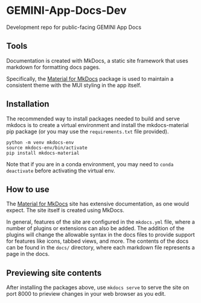 # GEMINI-App-Docs-Dev

Development repo for public-facing GEMINI App Docs

## Tools

Documentation is created with MkDocs, a static site framework that uses markdown for formatting docs pages.

Specifically, the [Material for MkDocs](https://squidfunk.github.io/mkdocs-material/) package is used to maintain a consistent theme with the MUI styling in the app itself.

## Installation

The recommended way to install packages needed to build and serve mkdocs is to create a virtual environment and install the mkdocs-material pip package (or you may use the `requirements.txt` file provided).

```
python -m venv mkdocs-env
source mkdocs-env/bin/activate
pip install mkdocs-material
```

Note that if you are in a conda environment, you may need to `conda deactivate` before activating the virtual env.

## How to use

The [Material for MkDocs](https://squidfunk.github.io/mkdocs-material/) site has extensive documentation, as one would expect. The site itself is created using MkDocs.

In general, features of the site are configured in the `mkdocs.yml` file, where a number of plugins or extensions can also be added. The addition of the plugins will change the allowable syntax in the docs files to provide support for features like icons, tabbed views, and more. The contents of the docs can be found in the `docs/` directory, where each markdown file represents a page in the docs.

## Previewing site contents

After installing the packages above, use `mkdocs serve` to serve the site on port 8000 to prieview changes in your web browser as you edit.
